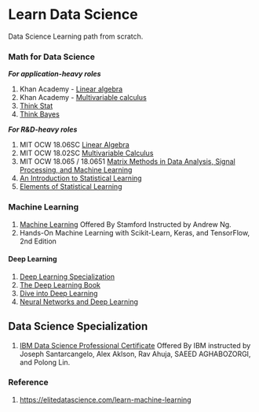 # Learn Data Science

 Data Science Learning path from scratch.

### Math for Data Science

 ***For application-heavy roles***

 1. Khan Academy - [Linear algebra](https://www.khanacademy.org/math/linear-algebra)
 2. Khan Academy - [Multivariable calculus](https://www.khanacademy.org/math/multivariable-calculus)
 3. [Think Stat](https://greenteapress.com/wp/think-stats-2e/)
 4. [Think Bayes](https://greenteapress.com/wp/think-bayes/)

 ***For R&D-heavy roles***

 1. MIT OCW 18.06SC [Linear Algebra](https://ocw.mit.edu/courses/mathematics/18-06sc-linear-algebra-fall-2011/)
 2. MIT OCW 18.02SC [Multivariable Calculus](https://ocw.mit.edu/courses/mathematics/18-02sc-multivariable-calculus-fall-2010/)
 3. MIT OCW 18.065 / 18.0651 [Matrix Methods in Data Analysis, Signal Processing, and Machine Learning](https://ocw.mit.edu/courses/mathematics/18-065-matrix-methods-in-data-analysis-signal-processing-and-machine-learning-spring-2018/)
 4. [An Introduction to Statistical Learning](http://faculty.marshall.usc.edu/gareth-james/ISL/)
 5. [Elements of Statistical Learning](https://web.stanford.edu/~hastie/ElemStatLearn//printings/ESLII_print10.pdf)

### Machine Learning

 1. [Machine Learning](https://www.coursera.org/learn/machine-learning) Offered By Stamford Instructed by Andrew Ng.
 2. Hands-On Machine Learning with Scikit-Learn, Keras, and TensorFlow, 2nd Edition

#### Deep Learning

 1. [Deep Learning Specialization](https://www.coursera.org/specializations/deep-learning) 
 2. [The Deep Learning Book](https://www.deeplearningbook.org)
 3. [Dive into Deep Learning](http://d2l.ai)
 4. [Neural Networks and Deep Learning](http://neuralnetworksanddeeplearning.com/)

## Data Science Specialization

1. [IBM Data Science Professional Certificate](https://www.coursera.org/professional-certificates/ibm-data-science) Offered By IBM instructed by Joseph Santarcangelo, Alex Aklson, Rav Ahuja, SAEED AGHABOZORGI, and Polong Lin.

### Reference

 1. https://elitedatascience.com/learn-machine-learning